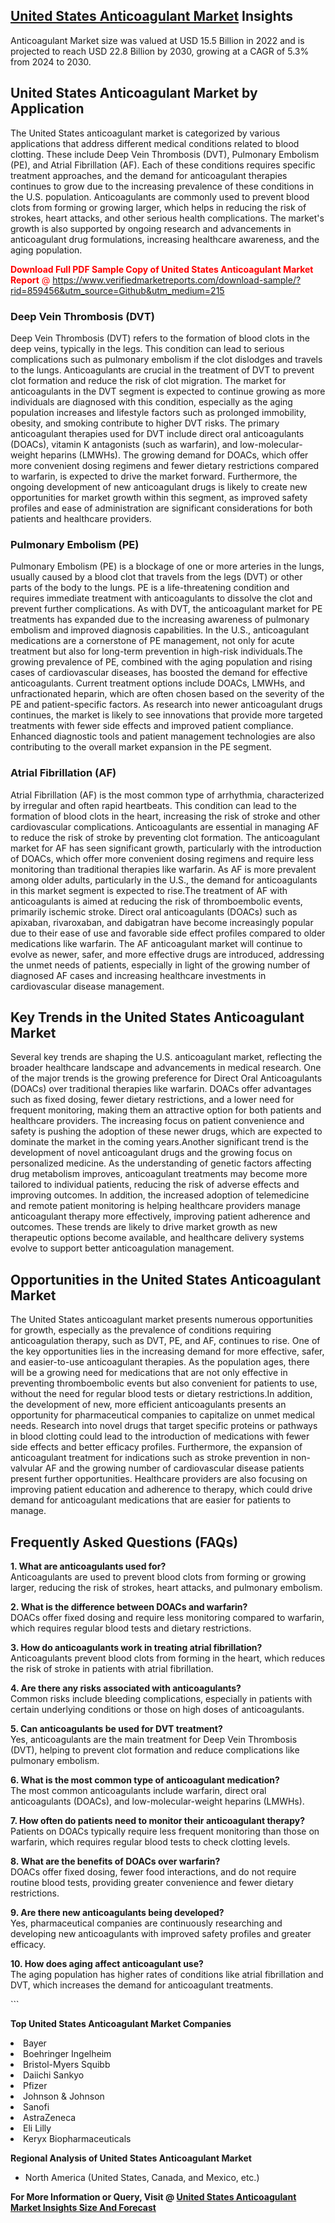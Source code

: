 <h2><a href="https://www.verifiedmarketreports.com/download-sample/?rid=859456&amp;utm_source=Github&amp;utm_medium=215" target="_blank">United States Anticoagulant Market</a> Insights</h2><p>Anticoagulant Market size was valued at USD 15.5 Billion in 2022 and is projected to reach USD 22.8 Billion by 2030, growing at a CAGR of 5.3% from 2024 to 2030.</p><p><h2>United States Anticoagulant Market by Application</h2><p>The United States anticoagulant market is categorized by various applications that address different medical conditions related to blood clotting. These include Deep Vein Thrombosis (DVT), Pulmonary Embolism (PE), and Atrial Fibrillation (AF). Each of these conditions requires specific treatment approaches, and the demand for anticoagulant therapies continues to grow due to the increasing prevalence of these conditions in the U.S. population. Anticoagulants are commonly used to prevent blood clots from forming or growing larger, which helps in reducing the risk of strokes, heart attacks, and other serious health complications. The market's growth is also supported by ongoing research and advancements in anticoagulant drug formulations, increasing healthcare awareness, and the aging population.<p><span class=""><span style="color: #ff0000;"><strong>Download Full PDF Sample Copy of United States Anticoagulant Market Report</strong> @ </span><a href="https://www.verifiedmarketreports.com/download-sample/?rid=859456&amp;utm_source=Github&amp;utm_medium=215" target="_blank">https://www.verifiedmarketreports.com/download-sample/?rid=859456&amp;utm_source=Github&amp;utm_medium=215</a></span></p></p><h3>Deep Vein Thrombosis (DVT)</h3><p>Deep Vein Thrombosis (DVT) refers to the formation of blood clots in the deep veins, typically in the legs. This condition can lead to serious complications such as pulmonary embolism if the clot dislodges and travels to the lungs. Anticoagulants are crucial in the treatment of DVT to prevent clot formation and reduce the risk of clot migration. The market for anticoagulants in the DVT segment is expected to continue growing as more individuals are diagnosed with this condition, especially as the aging population increases and lifestyle factors such as prolonged immobility, obesity, and smoking contribute to higher DVT risks. The primary anticoagulant therapies used for DVT include direct oral anticoagulants (DOACs), vitamin K antagonists (such as warfarin), and low-molecular-weight heparins (LMWHs). The growing demand for DOACs, which offer more convenient dosing regimens and fewer dietary restrictions compared to warfarin, is expected to drive the market forward. Furthermore, the ongoing development of new anticoagulant drugs is likely to create new opportunities for market growth within this segment, as improved safety profiles and ease of administration are significant considerations for both patients and healthcare providers.</p><h3>Pulmonary Embolism (PE)</h3><p>Pulmonary Embolism (PE) is a blockage of one or more arteries in the lungs, usually caused by a blood clot that travels from the legs (DVT) or other parts of the body to the lungs. PE is a life-threatening condition and requires immediate treatment with anticoagulants to dissolve the clot and prevent further complications. As with DVT, the anticoagulant market for PE treatments has expanded due to the increasing awareness of pulmonary embolism and improved diagnosis capabilities. In the U.S., anticoagulant medications are a cornerstone of PE management, not only for acute treatment but also for long-term prevention in high-risk individuals.The growing prevalence of PE, combined with the aging population and rising cases of cardiovascular diseases, has boosted the demand for effective anticoagulants. Current treatment options include DOACs, LMWHs, and unfractionated heparin, which are often chosen based on the severity of the PE and patient-specific factors. As research into newer anticoagulant drugs continues, the market is likely to see innovations that provide more targeted treatments with fewer side effects and improved patient compliance. Enhanced diagnostic tools and patient management technologies are also contributing to the overall market expansion in the PE segment.</p><h3>Atrial Fibrillation (AF)</h3><p>Atrial Fibrillation (AF) is the most common type of arrhythmia, characterized by irregular and often rapid heartbeats. This condition can lead to the formation of blood clots in the heart, increasing the risk of stroke and other cardiovascular complications. Anticoagulants are essential in managing AF to reduce the risk of stroke by preventing clot formation. The anticoagulant market for AF has seen significant growth, particularly with the introduction of DOACs, which offer more convenient dosing regimens and require less monitoring than traditional therapies like warfarin. As AF is more prevalent among older adults, particularly in the U.S., the demand for anticoagulants in this market segment is expected to rise.The treatment of AF with anticoagulants is aimed at reducing the risk of thromboembolic events, primarily ischemic stroke. Direct oral anticoagulants (DOACs) such as apixaban, rivaroxaban, and dabigatran have become increasingly popular due to their ease of use and favorable side effect profiles compared to older medications like warfarin. The AF anticoagulant market will continue to evolve as newer, safer, and more effective drugs are introduced, addressing the unmet needs of patients, especially in light of the growing number of diagnosed AF cases and increasing healthcare investments in cardiovascular disease management.</p><h2>Key Trends in the United States Anticoagulant Market</h2><p>Several key trends are shaping the U.S. anticoagulant market, reflecting the broader healthcare landscape and advancements in medical research. One of the major trends is the growing preference for Direct Oral Anticoagulants (DOACs) over traditional therapies like warfarin. DOACs offer advantages such as fixed dosing, fewer dietary restrictions, and a lower need for frequent monitoring, making them an attractive option for both patients and healthcare providers. The increasing focus on patient convenience and safety is pushing the adoption of these newer drugs, which are expected to dominate the market in the coming years.Another significant trend is the development of novel anticoagulant drugs and the growing focus on personalized medicine. As the understanding of genetic factors affecting drug metabolism improves, anticoagulant treatments may become more tailored to individual patients, reducing the risk of adverse effects and improving outcomes. In addition, the increased adoption of telemedicine and remote patient monitoring is helping healthcare providers manage anticoagulant therapy more effectively, improving patient adherence and outcomes. These trends are likely to drive market growth as new therapeutic options become available, and healthcare delivery systems evolve to support better anticoagulation management.</p><h2>Opportunities in the United States Anticoagulant Market</h2><p>The United States anticoagulant market presents numerous opportunities for growth, especially as the prevalence of conditions requiring anticoagulation therapy, such as DVT, PE, and AF, continues to rise. One of the key opportunities lies in the increasing demand for more effective, safer, and easier-to-use anticoagulant therapies. As the population ages, there will be a growing need for medications that are not only effective in preventing thromboembolic events but also convenient for patients to use, without the need for regular blood tests or dietary restrictions.In addition, the development of new, more efficient anticoagulants presents an opportunity for pharmaceutical companies to capitalize on unmet medical needs. Research into novel drugs that target specific proteins or pathways in blood clotting could lead to the introduction of medications with fewer side effects and better efficacy profiles. Furthermore, the expansion of anticoagulant treatment for indications such as stroke prevention in non-valvular AF and the growing number of cardiovascular disease patients present further opportunities. Healthcare providers are also focusing on improving patient education and adherence to therapy, which could drive demand for anticoagulant medications that are easier for patients to manage.</p><h2>Frequently Asked Questions (FAQs)</h2><p><strong>1. What are anticoagulants used for?</strong><br>Anticoagulants are used to prevent blood clots from forming or growing larger, reducing the risk of strokes, heart attacks, and pulmonary embolism.</p><p><strong>2. What is the difference between DOACs and warfarin?</strong><br>DOACs offer fixed dosing and require less monitoring compared to warfarin, which requires regular blood tests and dietary restrictions.</p><p><strong>3. How do anticoagulants work in treating atrial fibrillation?</strong><br>Anticoagulants prevent blood clots from forming in the heart, which reduces the risk of stroke in patients with atrial fibrillation.</p><p><strong>4. Are there any risks associated with anticoagulants?</strong><br>Common risks include bleeding complications, especially in patients with certain underlying conditions or those on high doses of anticoagulants.</p><p><strong>5. Can anticoagulants be used for DVT treatment?</strong><br>Yes, anticoagulants are the main treatment for Deep Vein Thrombosis (DVT), helping to prevent clot formation and reduce complications like pulmonary embolism.</p><p><strong>6. What is the most common type of anticoagulant medication?</strong><br>The most common anticoagulants include warfarin, direct oral anticoagulants (DOACs), and low-molecular-weight heparins (LMWHs).</p><p><strong>7. How often do patients need to monitor their anticoagulant therapy?</strong><br>Patients on DOACs typically require less frequent monitoring than those on warfarin, which requires regular blood tests to check clotting levels.</p><p><strong>8. What are the benefits of DOACs over warfarin?</strong><br>DOACs offer fixed dosing, fewer food interactions, and do not require routine blood tests, providing greater convenience and fewer dietary restrictions.</p><p><strong>9. Are there new anticoagulants being developed?</strong><br>Yes, pharmaceutical companies are continuously researching and developing new anticoagulants with improved safety profiles and greater efficacy.</p><p><strong>10. How does aging affect anticoagulant use?</strong><br>The aging population has higher rates of conditions like atrial fibrillation and DVT, which increases the demand for anticoagulant treatments.</p>```</p><p><strong>Top United States Anticoagulant Market Companies</strong></p><div data-test-id=""><p><li>Bayer</li><li> Boehringer Ingelheim</li><li> Bristol-Myers Squibb</li><li> Daiichi Sankyo</li><li> Pfizer</li><li> Johnson & Johnson</li><li> Sanofi</li><li> AstraZeneca</li><li> Eli Lilly</li><li> Keryx Biopharmaceuticals</li></p><div><strong>Regional Analysis of&nbsp;United States Anticoagulant Market</strong></div><ul><li dir="ltr"><p dir="ltr">North America&nbsp;(United States, Canada, and Mexico, etc.)</p></li></ul><p><strong>For More Information or Query, Visit @&nbsp;</strong><strong><a href="https://www.verifiedmarketreports.com/product/anticoagulant-market/?utm_source=Github&amp;utm_medium=215" target="_blank">United States Anticoagulant Market Insights Size And Forecast</a></strong></p></div>
